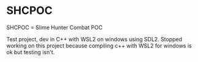 # SHCPOC
SHCPOC = Slime Hunter Combat POC

Test project, dev in C++ with WSL2 on windows using SDL2.
Stopped working on this project because compiling c++ with WSL2 for windows is ok but testing isn't.  

